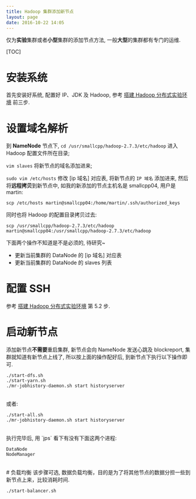 ```yaml
---
title: Hadoop 集群添加新节点
layout: page
date: 2016-10-22 14:05
---
```


仅为**实验**集群或者**小型**集群的添加节点方法, 一般**大型**的集群都有专门的运维.

[TOC]

# 安装系统
首先安装好系统, 配置好 IP、JDK 及 Hadoop, 参考 [搭建 Hadoop 分布式实验环境](http://wiki.smallcpp.cn/Hadoop/%E6%90%AD%E5%BB%BA%20Hadoop%20%E5%88%86%E5%B8%83%E5%BC%8F%E5%AE%9E%E9%AA%8C%E7%8E%AF%E5%A2%83.html) 前三步.

# 设置域名解析
到 **NameNode** 节点下, `cd /usr/smallcpp/hadoop-2.7.3/etc/hadoop` 进入 Hadoop 配置文件所在目录;

`vim slaves` 将新节点的域名添加进来;

`sudo vim /etc/hosts` 修改 [ip 域名] 对应表, 将新节点的 `IP 域名` 添加进来, 然后将**远程拷贝**到新节点中, 如我的新添加的节点主机名是 smallcpp04, 用户是 martin:

`scp /etc/hosts martin@smallcpp04:/home/martin/.ssh/authorized_keys`

同时也将 Hadoop 的配置目录拷贝过去:

`scp /usr/smallcpp/hadoop-2.7.3/etc/hadoop martin@smallcpp04:/usr/smallcpp/hadoop-2.7.3/etc/hadoop`

下面两个操作不知道是不是必须的, 待研究~

- 更新当前集群的 DataNode 的 [ip 域名] 对应表
- 更新当前集群的 DataNode 的 slaves 列表

# 配置 SSH
参考 [搭建 Hadoop 分布式实验环境](http://wiki.smallcpp.cn/Hadoop/%E6%90%AD%E5%BB%BA%20Hadoop%20%E5%88%86%E5%B8%83%E5%BC%8F%E5%AE%9E%E9%AA%8C%E7%8E%AF%E5%A2%83.html#52-smallcpp02-smallcpp03) 第 5.2 步.

# 启动新节点
添加新节点**不需要**重启集群, 新节点会向 NameNode 发送心跳及 blockreport, 集群就知道有新节点上线了, 所以按上面的操作配好后, 到新节点下执行以下操作即可.

```shell
./start-dfs.sh
./start-yarn.sh
./mr-jobhistory-daemon.sh start historyserver
```
<br>
或者:

```shell
./start-all.sh
./mr-jobhistory-daemon.sh start historyserver
```
<br>
执行完毕后, 用 `jps` 看下有没有下面这两个进程:

```
DataNode
NodeManager
```
<br>
# 负载均衡
该步骤可选, 数据负载均衡，目的是为了将其他节点的数据分担一些到新节点上来，比较消耗时间.

```shell
./start-balancer.sh
```
